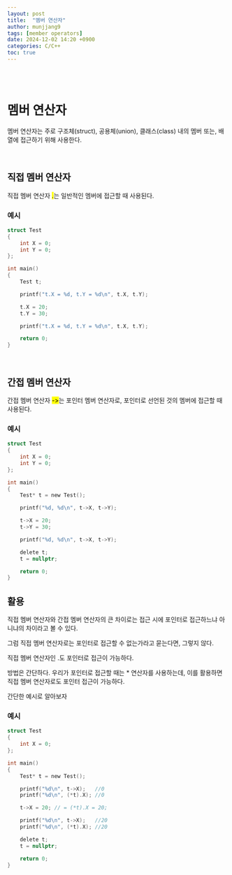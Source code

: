 ```yaml
---
layout: post
title:  "멤버 연산자"
author: munjjang9
tags: [member operators]
date: 2024-12-02 14:20 +0900
categories: C/C++
toc: true
---
```


<br>
<br>

# 멤버 연산자
멤버 연산자는 주로 구조체(struct), 공용체(union), 클래스(class) 내의 멤버 또는, 배열에 접근하기 위해 사용한다.

<br>

## 직접 멤버 연산자
직접 멤버 연산자 <mark>.</mark>는 일반적인 멤버에 접근할 때 사용된다.

### 예시
```c
struct Test
{
    int X = 0;
    int Y = 0;
};

int main()
{
    Test t;

    printf("t.X = %d, t.Y = %d\n", t.X, t.Y);

	t.X = 20;
	t.Y = 30;

	printf("t.X = %d, t.Y = %d\n", t.X, t.Y);

    return 0;
}
```

<br>

## 간접 멤버 연산자
간접 멤버 연산자 <mark>-></mark>는 포인터 멤버 연산자로, 포인터로 선언된 것의 멤버에 접근할 때 사용된다.

### 예시
```c
struct Test
{
	int X = 0;
	int Y = 0;
};

int main()
{
	Test* t = new Test();

	printf("%d, %d\n", t->X, t->Y);

	t->X = 20;
	t->Y = 30;

	printf("%d, %d\n", t->X, t->Y);

	delete t;
	t = nullptr;

	return 0;
}
```

## 활용
직접 멤버 연산자와 간접 멤버 연산자의 큰 차이로는 접근 시에 포인터로 접근하느냐 아니냐의 차이라고 볼 수 있다.

그럼 직접 멤버 연산자로는 포인터로 접근할 수 없는가라고 묻는다면, 그렇지 않다.

직접 멤버 연산자인 .도 포인터로 접근이 가능하다.

방법은 간단하다. 우리가 포인터로 접근할 때는 * 연산자를 사용하는데, 이를 활용하면 직접 멤버 연산자로도 포인터 접근이 가능하다.

간단한 예시로 알아보자

### 예시
```c
struct Test
{
	int X = 0;
};

int main()
{
	Test* t = new Test();

	printf("%d\n", t->X);   //0
	printf("%d\n", (*t).X); //0

	t->X = 20; // = (*t).X = 20;

	printf("%d\n", t->X);   //20
	printf("%d\n", (*t).X); //20

	delete t;
	t = nullptr;

	return 0;
}
```